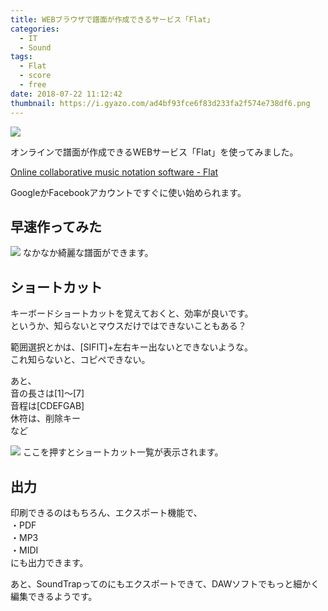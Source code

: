 ```yaml
---
title: WEBブラウザで譜面が作成できるサービス「Flat」
categories:
  - IT
  - Sound
tags:
  - Flat
  - score
  - free
date: 2018-07-22 11:12:42
thumbnail: https://i.gyazo.com/ad4bf93fce6f83d233fa2f574e738df6.png
---
```

![](https://i.gyazo.com/ad4bf93fce6f83d233fa2f574e738df6.png)

オンラインで譜面が作成できるWEBサービス「Flat」を使ってみました。

[Online collaborative music notation software \- Flat](https://flat.io/)

GoogleかFacebookアカウントですぐに使い始められます。

## 早速作ってみた
![](https://i.gyazo.com/fd54b96f9a3f30d0048bbf28935be591.png)
なかなか綺麗な譜面ができます。

## ショートカット
キーボードショートカットを覚えておくと、効率が良いです。  
というか、知らないとマウスだけではできないこともある？

範囲選択とかは、[SIFIT]+左右キー出ないとできないような。  
これ知らないと、コピペできない。

あと、  
音の長さは[1]〜[7]  
音程は[CDEFGAB]  
休符は、削除キー  
など  

![](https://i.gyazo.com/d4eb42776f50c9788f3f9814329eb834.png)
ここを押すとショートカット一覧が表示されます。

## 出力
印刷できるのはもちろん、エクスポート機能で、  
・PDF  
・MP3  
・MIDI  
にも出力できます。

あと、SoundTrapってのにもエクスポートできて、DAWソフトでもっと細かく編集できるようです。
